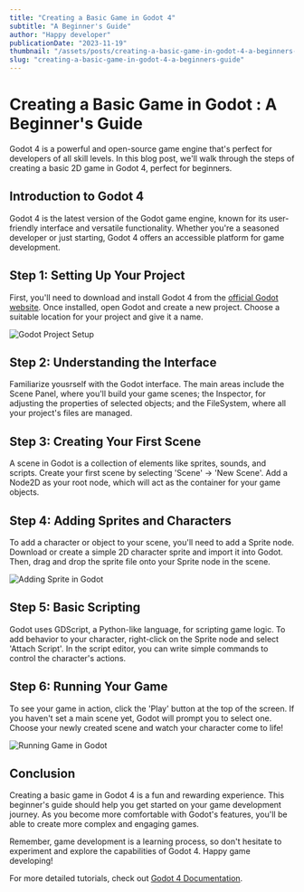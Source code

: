 ```yaml
---
title: "Creating a Basic Game in Godot 4"
subtitle: "A Beginner's Guide"
author: "Happy developer"
publicationDate: "2023-11-19"
thumbnail: "/assets/posts/creating-a-basic-game-in-godot-4-a-beginners-guide/godot-game.png"
slug: "creating-a-basic-game-in-godot-4-a-beginners-guide"
---
```


# Creating a Basic Game in Godot : A Beginner's Guide

Godot 4 is a powerful and open-source game engine that's perfect for developers of all skill levels. In this blog post, we'll walk through the steps of creating a basic 2D game in Godot 4, perfect for beginners.

## Introduction to Godot 4

Godot 4 is the latest version of the Godot game engine, known for its user-friendly interface and versatile functionality. Whether you're a seasoned developer or just starting, Godot 4 offers an accessible platform for game development.

## Step 1: Setting Up Your Project

First, you'll need to download and install Godot 4 from the [official Godot website](https://godotengine.org/). Once installed, open Godot and create a new project. Choose a suitable location for your project and give it a name.

![Godot Project Setup](https://example.com/godot-project-setup.png)

## Step 2: Understanding the Interface

Familiarize yousrself with the Godot interface. The main areas include the Scene Panel, where you'll build your game scenes; the Inspector, for adjusting the properties of selected objects; and the FileSystem, where all your project's files are managed.

## Step 3: Creating Your First Scene

A scene in Godot is a collection of elements like sprites, sounds, and scripts. Create your first scene by selecting 'Scene' -> 'New Scene'. Add a Node2D as your root node, which will act as the container for your game objects.

## Step 4: Adding Sprites and Characters

To add a character or object to your scene, you'll need to add a Sprite node. Download or create a simple 2D character sprite and import it into Godot. Then, drag and drop the sprite file onto your Sprite node in the scene.

![Adding Sprite in Godot](https://example.com/adding-sprite-godot.png)

## Step 5: Basic Scripting

Godot uses GDScript, a Python-like language, for scripting game logic. To add behavior to your character, right-click on the Sprite node and select 'Attach Script'. In the script editor, you can write simple commands to control the character's actions.

## Step 6: Running Your Game

To see your game in action, click the 'Play' button at the top of the screen. If you haven't set a main scene yet, Godot will prompt you to select one. Choose your newly created scene and watch your character come to life!

![Running Game in Godot](https://example.com/running-game-godot.png)

## Conclusion

Creating a basic game in Godot 4 is a fun and rewarding experience. This beginner's guide should help you get started on your game development journey. As you become more comfortable with Godot's features, you'll be able to create more complex and engaging games.

Remember, game development is a learning process, so don't hesitate to experiment and explore the capabilities of Godot 4. Happy game developing!

For more detailed tutorials, check out [Godot 4 Documentation](https://docs.godotengine.org/en/stable/).
